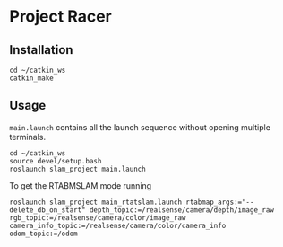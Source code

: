 # Project Racer

## Installation

```shell
cd ~/catkin_ws
catkin_make
```

## Usage

`main.launch` contains all the launch sequence without opening multiple terminals.

```shell
cd ~/catkin_ws
source devel/setup.bash
roslaunch slam_project main.launch
```

To get the RTABMSLAM mode running
```shell
roslaunch slam_project main_rtatslam.launch rtabmap_args:="--delete_db_on_start" depth_topic:=/realsense/camera/depth/image_raw rgb_topic:=/realsense/camera/color/image_raw camera_info_topic:=/realsense/camera/color/camera_info odom_topic:=/odom
```